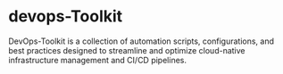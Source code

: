 # devops-Toolkit
DevOps-Toolkit is a collection of automation scripts, configurations, and best practices designed to streamline and optimize cloud-native infrastructure management and CI/CD pipelines.
